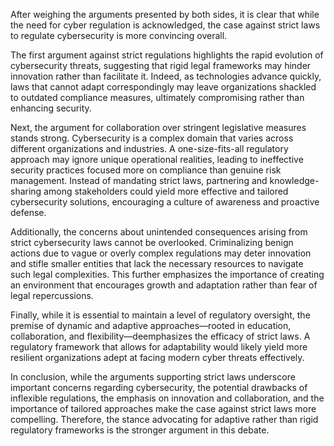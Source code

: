 After weighing the arguments presented by both sides, it is clear that while the need for cyber regulation is acknowledged, the case against strict laws to regulate cybersecurity is more convincing overall.  

The first argument against strict regulations highlights the rapid evolution of cybersecurity threats, suggesting that rigid legal frameworks may hinder innovation rather than facilitate it. Indeed, as technologies advance quickly, laws that cannot adapt correspondingly may leave organizations shackled to outdated compliance measures, ultimately compromising rather than enhancing security. 

Next, the argument for collaboration over stringent legislative measures stands strong. Cybersecurity is a complex domain that varies across different organizations and industries. A one-size-fits-all regulatory approach may ignore unique operational realities, leading to ineffective security practices focused more on compliance than genuine risk management. Instead of mandating strict laws, partnering and knowledge-sharing among stakeholders could yield more effective and tailored cybersecurity solutions, encouraging a culture of awareness and proactive defense.

Additionally, the concerns about unintended consequences arising from strict cybersecurity laws cannot be overlooked. Criminalizing benign actions due to vague or overly complex regulations may deter innovation and stifle smaller entities that lack the necessary resources to navigate such legal complexities. This further emphasizes the importance of creating an environment that encourages growth and adaptation rather than fear of legal repercussions.

Finally, while it is essential to maintain a level of regulatory oversight, the premise of dynamic and adaptive approaches—rooted in education, collaboration, and flexibility—deemphasizes the efficacy of strict laws. A regulatory framework that allows for adaptability would likely yield more resilient organizations adept at facing modern cyber threats effectively. 

In conclusion, while the arguments supporting strict laws underscore important concerns regarding cybersecurity, the potential drawbacks of inflexible regulations, the emphasis on innovation and collaboration, and the importance of tailored approaches make the case against strict laws more compelling. Therefore, the stance advocating for adaptive rather than rigid regulatory frameworks is the stronger argument in this debate.